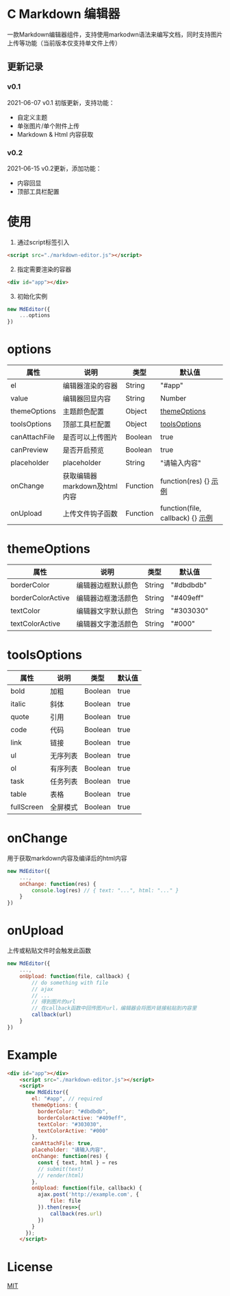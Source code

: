 # C Markdown 编辑器

一款Markdown编辑器组件，支持使用markodwn语法来编写文档，同时支持图片上传等功能（当前版本仅支持单文件上传）

## 更新记录

### v0.1 

2021-06-07 v0.1 初版更新，支持功能：

- 自定义主题
- 单张图片/单个附件上传
- Markdown & Html 内容获取

### v0.2

2021-06-15 v0.2更新，添加功能：

- 内容回显
- 顶部工具栏配置

# 使用

1. 通过script标签引入
```html
<script src="./markdown-editor.js"></script>
```
2. 指定需要渲染的容器
```html
<div id="app"></div>
```
3. 初始化实例
```js
new MdEditor({
    ...options
})
```

# options

| 属性 | 说明 | 类型 | 默认值 |
| ------ | ------ | ------ | ------ |
| el | 编辑器渲染的容器 | String | "#app"
| value | 编辑器回显内容 | String | Number | ""
| themeOptions | 主题颜色配置 | Object | [themeOptions](#themeoptions)
| toolsOptions | 顶部工具栏配置 | Object | [toolsOptions](#toolsoptions)
| canAttachFile | 是否可以上传图片 | Boolean | true
| canPreview | 是否开启预览 | Boolean | true
| placeholder | placeholder | String | "请输入内容"
| onChange | 获取编辑器markdown及html内容 | Function | function(res) {} [示例](#onchange)
| onUpload | 上传文件钩子函数 | Function | function(file, callback) {} [示例](#onupload)

# themeOptions

| 属性 | 说明 | 类型 | 默认值 |
| ------ | ------ | ------ | ------ |
| borderColor | 编辑器边框默认颜色 | String | "#dbdbdb"
| borderColorActive | 编辑器边框激活颜色 | String | "#409eff"
| textColor | 编辑器文字默认颜色 | String | "#303030"
| textColorActive | 编辑器文字激活颜色 | String | "#000"


# toolsOptions

| 属性 | 说明 | 类型 | 默认值 |
| ------ | ------ | ------ | ------ |
| bold | 加粗 | Boolean | true
| italic | 斜体 | Boolean | true
| quote | 引用 | Boolean | true
| code | 代码 | Boolean | true
| link | 链接 | Boolean | true
| ul | 无序列表 | Boolean | true
| ol | 有序列表 | Boolean | true
| task | 任务列表 | Boolean | true
| table | 表格 | Boolean | true
| fullScreen | 全屏模式 | Boolean | true


# onChange
用于获取markdown内容及编译后的html内容


```js
new MdEditor({
    ...,
    onChange: function(res) {
        console.log(res) // { text: "...", html: "..." }
    }
})
```

# onUpload

上传或粘贴文件时会触发此函数

```js
new MdEditor({
    ...,
    onUpload: function(file, callback) {
        // do something with file
        // ajax
        // ...
        // 得到图片的url
        // 在callback函数中回传图片url，编辑器会将图片链接粘贴到内容里
        callback(url)
    }
})
```

# Example
```html
<div id="app"></div>
    <script src="./markdown-editor.js"></script>
    <script>
      new MdEditor({
        el: "#app", // required
        themeOptions: {
          borderColor: "#dbdbdb",
          borderColorActive: "#409eff",
          textColor: "#303030",
          textColorActive: "#000"
        },
        canAttachFile: true,
        placeholder: "请输入内容",
        onChange: function(res) {
          const { text, html } = res
          // submit(text)
          // render(html)
        },
        onUpload: function(file, callback) {
          ajax.post('http://example.com', {
              file: file
          }).then(res=>{
              callback(res.url)
          })
        }
      });
    </script>
```

# License

[MIT](https://codechina.csdn.net/codechina_dev/markdown-editor/-/blob/master/LICENSE)
